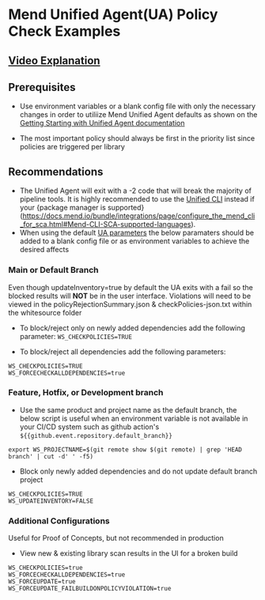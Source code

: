 # Mend Unified Agent(UA) Policy Check Examples

## [Video Explanation](https://youtu.be/LlK2ZADW0gk)

## Prerequisites 
- Use environment variables or a blank config file with only the necessary changes in order to utiliize Mend Unified Agent defaults as shown on the [Getting Starting with Unified Agent documentation](https://docs.mend.io/bundle/unified_agent/page/getting_started_with_the_unified_agent.html#Setting-Up-the-Unified-Agent)

- The most important policy should always be first in the priority list since policies are triggered per library

## Recommendations
- The Unified Agent will exit with a -2 code that will break the majority of pipeline tools.  It is highly recommended to use the [Unified CLI](../../Mend%20CLI/CLIPolicyCheck.md) instead if your {package manager is supported}(https://docs.mend.io/bundle/integrations/page/configure_the_mend_cli_for_sca.html#Mend-CLI-SCA-supported-languages).
- When using the default [UA parameters](https://docs.mend.io/bundle/unified_agent/page/unified_agent_configuration_parameters.html#Policies) the below paramaters should be added to a blank config file or as environment variables to achieve the desired affects

### Main or Default Branch
Even though updateInventory=true by default the UA exits with a fail so the blocked results will **NOT** be in the user interface.   Violations will need to be viewed in the policyRejectionSummary.json & checkPolicies-json.txt within the whitesource folder

- To block/reject only on newly added dependencies add the following parameter: ```WS_CHECKPOLICIES=TRUE```

- To block/reject all dependencies add the following parameters:
```
WS_CHECKPOLICIES=TRUE
WS_FORCECHECKALLDEPENDENCIES=true
```

### Feature, Hotfix, or Development branch
- Use the same product and project name as the default branch, the below script is useful when an environment variable is not available in your CI/CD system such as github action's ```${{github.event.repository.default_branch}}```
```
export WS_PROJECTNAME=$(git remote show $(git remote) | grep 'HEAD branch' | cut -d' ' -f5)
```

- Block only newly added dependencies and do not update default branch project
```
WS_CHECKPOLICIES=TRUE
WS_UPDATEINVENTORY=FALSE
```


### Additional Configurations
Useful for Proof of Concepts, but not recommended in production

- View new & existing library scan results in the UI for a broken build
```
WS_CHECKPOLICIES=true
WS_FORCECHECKALLDEPENDENCIES=true
WS_FORCEUPDATE=true
WS_FORCEUPDATE_FAILBUILDONPOLICYVIOLATION=true
```